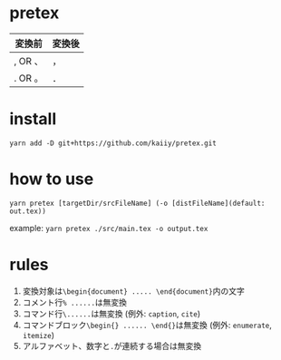 # pretex

| 変換前   | 変換後 |
| -------- | ------ |
| , OR 、  | ，     |
| . OR 。  | ．     |

# install

`yarn add -D git+https://github.com/kaiiy/pretex.git`

# how to use

`yarn pretex [targetDir/srcFileName] (-o [distFileName](default: out.tex))`

example: `yarn pretex ./src/main.tex -o output.tex`

# rules

1. 変換対象は`\begin{document} ..... \end{document}`内の文字
2. コメント行`% ......`は無変換
3. コマンド行`\......`は無変換 (例外: `caption`, `cite`)
4. コマンドブロック`\begin{} ...... \end{}`は無変換 (例外: `enumerate`, `itemize`)
5. アルファベット、数字と`.`が連続する場合は無変換
